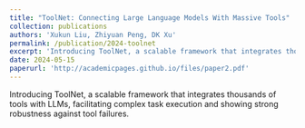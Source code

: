 ```yaml
---
title: "ToolNet: Connecting Large Language Models With Massive Tools"
collection: publications
authors: 'Xukun Liu, Zhiyuan Peng, DK Xu'
permalink: /publication/2024-toolnet
excerpt: 'Introducing ToolNet, a scalable framework that integrates thousands of tools with LLMs, facilitating complex task execution and showing strong robustness against tool failures.'
date: 2024-05-15
paperurl: 'http://academicpages.github.io/files/paper2.pdf'
---
```

Introducing ToolNet, a scalable framework that integrates thousands of tools with LLMs, facilitating complex task execution and showing strong robustness against tool failures.
